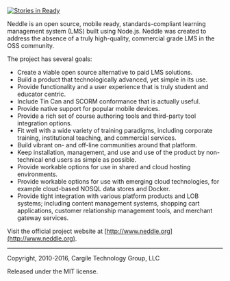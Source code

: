 [![Stories in Ready](https://badge.waffle.io/kcargile/neddle.svg?label=ready&title=Ready)](http://waffle.io/kcargile/neddle)

Neddle is an open source, mobile ready, standards-compliant learning management system (LMS) built using Node.js. Neddle was created to address the absence of a truly high-quality, commercial grade LMS in the OSS community. 

The project has several goals:
* Create a viable open source alternative to paid LMS solutions.
* Build a product that technologically advanced, yet simple in its use.
* Provide functionality and a user experience that is truly student and educator centric.
* Include Tin Can and SCORM conformance that is actually useful.
* Provide native support for popular mobile devices.
* Provide a rich set of course authoring tools and third-party tool integration options.
* Fit well with a wide variety of training paradigms, including corporate training, institutional teaching, and commercial services.
* Build vibrant on- and off-line communities around that platform.
* Keep installation, management, and use and use of the product by non-technical end users as simple as possible.
* Provide workable options for use in shared and cloud hosting environments.
* Provide workable options for use with emerging cloud technologies, for example cloud-based NOSQL data stores and Docker.
* Provide tight integration with various platform products and LOB systems; including content management systems, shopping cart applications, customer relationship management tools, and merchant gateway services.

Visit the official project website at [http://www.neddle.org](http://www.neddle.org).

---
Copyright, 2010-2016, Cargile Technology Group, LLC

Released under the MIT license.